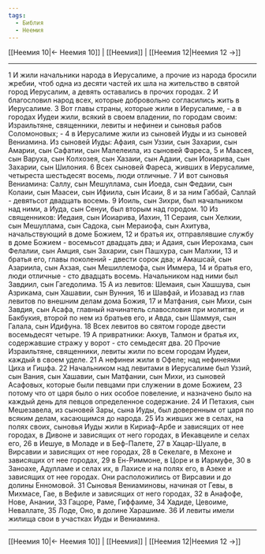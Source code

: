 ```yaml
---
tags:
  - Библия
  - Неемия
---
```

[[Неемия 10|← Неемия 10]] | [[Неемия]] | [[Неемия 12|Неемия 12 →]]

---
1 И жили начальники народа в Иерусалиме, а прочие из народа бросили жребии, чтоб одна из десяти частей их шла на жительство в святой город Иерусалим, а девять оставались в прочих городах.
2 И благословил народ всех, которые добровольно согласились жить в Иерусалиме.
3 Вот главы страны, которые жили в Иерусалиме, - а в городах Иудеи жили, всякий в своем владении, по городам своим: Израильтяне, священники, левиты и нефинеи и сыновья рабов Соломоновых; -
4 в Иерусалиме жили из сыновей Иуды и из сыновей Вениамина. Из сыновей Иуды: Афаия, сын Уззии, сын Захарии, сын Амарии, сын Сафатии, сын Малелеила, из сыновей Фареса,
5 и Маасея, сын Варуха, сын Колхозея, сын Хазаии, сын Адаии, сын Иоиарива, сын Захарии, сын Шилония.
6 Всех сыновей Фареса, живших в Иерусалиме, четыреста шестьдесят восемь, люди отличные.
7 И вот сыновья Вениамина: Саллу, сын Мешуллама, сын Иоеда, сын Федаии, сын Колаии, сын Маасеи, сын Ифиила, сын Исаии,
8 и за ним Габбай, Саллай - девятьсот двадцать восемь.
9 Иоиль, сын Зихри, был начальником над ними, а Иуда, сын Сенуи, был вторым над городом.
10 Из священников: Иедаия, сын Иоиарива, Иахин,
11 Сераия, сын Хелкии, сын Мешуллама, сын Садока, сын Мераиофа, сын Ахитува, начальствующий в доме Божием,
12 и братья их, отправлявшие службу в доме Божием - восемьсот двадцать два; и Адаия, сын Иерохама, сын Фелалии, сын Амция, сын Захарии, сын Пашхура, сын Малхии,
13 и братья его, главы поколений - двести сорок два; и Амашсай, сын Азариила, сын Ахзая, сын Мешиллемофа, сын Иммера,
14 и братья его, люди отличные - сто двадцать восемь. Начальником над ними был Завдиил, сын Гагедолима.
15 А из левитов: Шемаия, сын Хашшува, сын Азрикама, сын Хашавии, сын Вунния,
16 и Шавфай, и Иозавад из глав левитов по внешним делам дома Божия,
17 и Матфания, сын Михи, сын Завдия, сын Асафа, главный начинатель славословия при молитве, и Бакбукия, второй по нем из братьев его, и Авда, сын Шаммуя, сын Галала, сын Идифуна.
18 Всех левитов во святом городе двести восемьдесят четыре.
19 А привратники: Аккув, Талмон и братья их, содержавшие стражу у ворот - сто семьдесят два.
20 Прочие Израильтяне, священники, левиты жили по всем городам Иудеи, каждый в своем уделе.
21 А нефинеи жили в Офеле; над нефинеями Циха и Гишфа.
22 Начальником над левитами в Иерусалиме был Уззий, сын Вания, сын Хашавии, сын Матфании, сын Михи, из сыновей Асафовых, которые были певцами при служении в доме Божием,
23 потому что от царя было о них особое повеление, и назначено было на каждый день для певцов определенное содержание.
24 И Петахия, сын Мешезавела, из сыновей Зары, сына Иуды, был доверенным от царя по всяким делам, касающимся до народа.
25 Из живших же в селах, на полях своих, сыновья Иуды жили в Кириаф-Арбе и зависящих от нее городах, в Дивоне и зависящих от него городах, в Иекавцеиле и селах его,
26 в Иешуе, в Моладе и в Беф-Палете,
27 в Хацар-Шуале, в Вирсавии и зависящих от нее городах,
28 в Секелаге, в Мехоне и зависящих от нее городах,
29 в Ен-Риммоне, в Цоре и в Иармуфе,
30 в Заноахе, Адулламе и селах их, в Лахисе и на полях его, в Азеке и зависящих от нее городах. Они расположились от Вирсавии и до долины Енномовой.
31 Сыновья Вениаминовы, начиная от Гевы, в Михмасе, Гае, в Вефиле и зависящих от него городах,
32 в Анафофе, Нове, Анании,
33 Гацоре, Раме, Гиффаиме,
34 Хадиде, Цевоиме, Неваллате,
35 Лоде, Оно, в долине Харашиме.
36 И левиты имели жилища свои в участках Иуды и Вениамина.

---
[[Неемия 10|← Неемия 10]] | [[Неемия]] | [[Неемия 12|Неемия 12 →]]